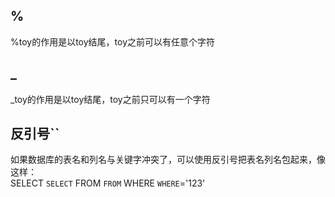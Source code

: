 ## %
%toy的作用是以toy结尾，toy之前可以有任意个字符
## _
_toy的作用是以toy结尾，toy之前只可以有一个字符
## 反引号``
如果数据库的表名和列名与关键字冲突了，可以使用反引号把表名列名包起来，像这样：  
SELECT `SELECT` FROM `FROM` WHERE `WHERE`='123'